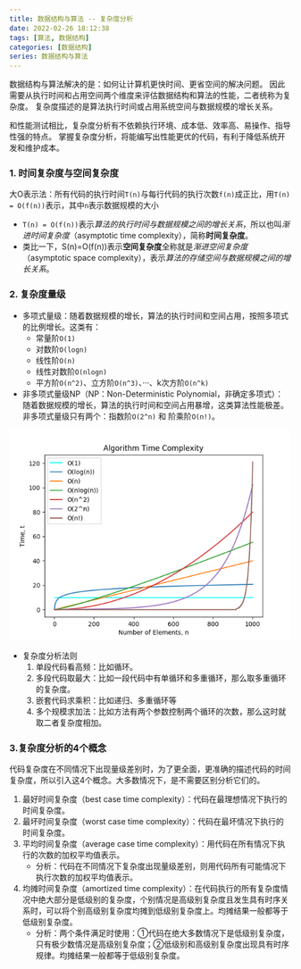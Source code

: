 ```yaml
---
title: 数据结构与算法 -- 复杂度分析
date: 2022-02-26 18:12:38
tags: [算法, 数据结构]
categories: [数据结构]
series: 数据结构与算法
---
```


数据结构与算法解决的是：如何让计算机更快时间、更省空间的解决问题。
因此需要从执行时间和占用空间两个维度来评估数据结构和算法的性能，二者统称为复杂度。
复杂度描述的是算法执行时间或占用系统空间与数据规模的增长关系。
<!-- more -->
和性能测试相比，复杂度分析有不依赖执行环境、成本低、效率高、易操作、指导性强的特点。
掌握复杂度分析，将能编写出性能更优的代码，有利于降低系统开发和维护成本。


### 1. 时间复杂度与空间复杂度

大O表示法：所有代码的执行时间`T(n)`与每行代码的执行次数`f(n)`成正比，用`T(n) = O(f(n))`表示，其中`n`表示数据规模的大小
- `T(n) = O(f(n))`表示*算法的执行时间与数据规模之间的增长关系*，所以也叫*渐进时间复杂度*（asymptotic time complexity），简称**时间复杂度**。
- 类比一下，S(n)=O(f(n))表示**空间复杂度**全称就是*渐进空间复杂度*（asymptotic space complexity），表示*算法的存储空间与数据规模之间的增长关系*。


### 2. 复杂度量级

- 多项式量级：随着数据规模的增长，算法的执行时间和空间占用，按照多项式的比例增长。这类有：
    + 常量阶`O(1)`
    + 对数阶`O(logn)`
    + 线性阶`O(n)`
    + 线性对数阶`O(nlogn)`
    + 平方阶`O(n^2)`、立方阶`O(n^3)`、···、k次方阶`O(n^k)`
- 非多项式量级NP（NP：Non-Deterministic Polynomial，非确定多项式）：随着数据规模的增长，算法的执行时间和空间占用暴增，这类算法性能极差。非多项式量级只有两个：指数阶`O(2^n)` 和 阶乘阶`O(n!)`。


![](complexity.png)

- 复杂度分析法则
    1. 单段代码看高频：比如循环。
    2. 多段代码取最大：比如一段代码中有单循环和多重循环，那么取多重循环的复杂度。
    3. 嵌套代码求乘积：比如递归、多重循环等
    4. 多个规模求加法：比如方法有两个参数控制两个循环的次数，那么这时就取二者复杂度相加。


### 3.复杂度分析的4个概念

代码复杂度在不同情况下出现量级差别时，为了更全面，更准确的描述代码的时间复杂度，所以引入这4个概念。大多数情况下，是不需要区别分析它们的。

1. 最好时间复杂度（best case time complexity）：代码在最理想情况下执行的时间复杂度。
2. 最坏时间复杂度（worst case time complexity）：代码在最坏情况下执行的时间复杂度。
3. 平均时间复杂度（average case time complexity）：用代码在所有情况下执行的次数的加权平均值表示。
    + 分析：代码在不同情况下复杂度出现量级差别，则用代码所有可能情况下执行次数的加权平均值表示。
5. 均摊时间复杂度（amortized time complexity）：在代码执行的所有复杂度情况中绝大部分是低级别的复杂度，个别情况是高级别复杂度且发生具有时序关系时，可以将个别高级别复杂度均摊到低级别复杂度上。均摊结果一般都等于低级别复杂度。
    + 分析：两个条件满足时使用：①代码在绝大多数情况下是低级别复杂度，只有极少数情况是高级别复杂度；②低级别和高级别复杂度出现具有时序规律。均摊结果一般都等于低级别复杂度。


